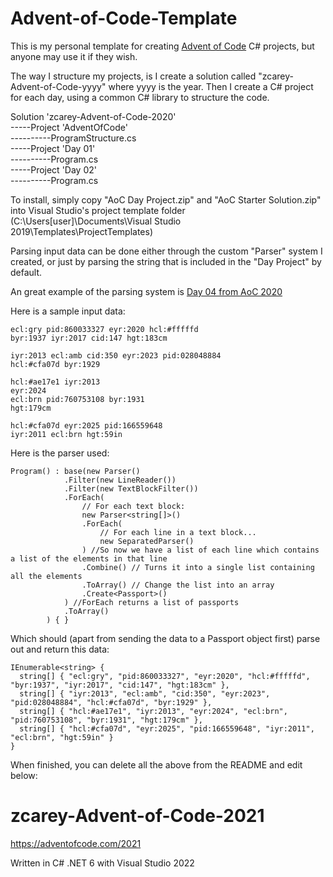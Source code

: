 # Advent-of-Code-Template

This is my personal template for creating [Advent of Code](https://adventofcode.com/) C# projects, but anyone may use it if they wish.

The way I structure my projects, is I create a solution called "zcarey-Advent-of-Code-yyyy" where yyyy is the year. 
Then I create a C# project for each day, using a common C# library to structure the code.

Solution 'zcarey-Advent-of-Code-2020'\
-----Project 'AdventOfCode'\
----------ProgramStructure.cs\
-----Project 'Day 01'\
----------Program.cs\
-----Project 'Day 02'\
----------Program.cs

To install, simply copy "AoC Day Project.zip" and "AoC Starter Solution.zip" into Visual Studio's project template folder (C:\Users\[user]\Documents\Visual Studio 2019\Templates\ProjectTemplates)

Parsing input data can be done either through the custom "Parser" system I created, or just by parsing the string that is included in the "Day Project" by default.

An great example of the parsing system is [Day 04 from AoC 2020](https://github.com/zcarey-Advent-of-Code/zcarey-Advent-of-Code-2020/blob/master/Day04/Program.cs)

Here is a sample input data:
```
ecl:gry pid:860033327 eyr:2020 hcl:#fffffd
byr:1937 iyr:2017 cid:147 hgt:183cm

iyr:2013 ecl:amb cid:350 eyr:2023 pid:028048884
hcl:#cfa07d byr:1929

hcl:#ae17e1 iyr:2013
eyr:2024
ecl:brn pid:760753108 byr:1931
hgt:179cm

hcl:#cfa07d eyr:2025 pid:166559648
iyr:2011 ecl:brn hgt:59in
```

Here is the parser used:
```
Program() : base(new Parser()
			.Filter(new LineReader())
			.Filter(new TextBlockFilter())
			.ForEach(
				// For each text block:
				new Parser<string[]>()
				.ForEach(
					// For each line in a text block...
					new SeparatedParser()
				) //So now we have a list of each line which contains a list of the elements in that line
				.Combine() // Turns it into a single list containing all the elements
				.ToArray() // Change the list into an array
				.Create<Passport>()
			) //ForEach returns a list of passports
			.ToArray()
		) { }
```

Which should (apart from sending the data to a Passport object first) parse out and return this data:
```
IEnumerable<string> {
  string[] { "ecl:gry", "pid:860033327", "eyr:2020", "hcl:#fffffd", "byr:1937", "iyr:2017", "cid:147", "hgt:183cm" },
  string[] { "iyr:2013", "ecl:amb", "cid:350", "eyr:2023", "pid:028048884", "hcl:#cfa07d", "byr:1929" },
  string[] { "hcl:#ae17e1", "iyr:2013", "eyr:2024", "ecl:brn", "pid:760753108", "byr:1931", "hgt:179cm" },
  string[] { "hcl:#cfa07d", "eyr:2025", "pid:166559648", "iyr:2011", "ecl:brn", "hgt:59in" }
}
```

When finished, you can delete all the above from the README and edit below:

# zcarey-Advent-of-Code-2021

https://adventofcode.com/2021

Written in C# .NET 6 with Visual Studio 2022
